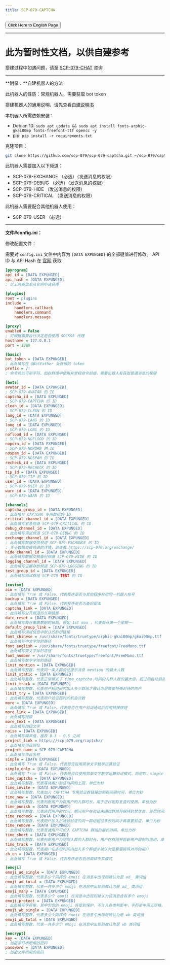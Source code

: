 ```yaml
---
title: SCP-079-CAPTCHA
---
```


<button onmouseover="PlaySound('totop1')" onmouseout="StopSound('totop1')" onclick="window.location.href = '/captcha/';" class="en">Click Here to English Page</button>

---

<link rel="stylesheet" href="/css/chinese.css">

# 此为暂时性文档，以供自建参考

搭建过程中如遇问题，请至 <a href="https://t.me/SCP_079_CHAT" target="_blank">SCP-079-CHAT</a> 咨询

---

**附录：**自建机器人的方法

此机器人的性质：常规机器人，需要获取 bot token

搭建机器人的通用说明，请先查看<a href="/how-zh/" target="_blank">自建说明书</a>

本机器人所需依赖安装：

- Debian 10: `sudo apt update && sudo apt install fonts-arphic-gkai00mp fonts-freefont-ttf opencc -y`
- pip: `pip install -r requirements.txt`

克隆项目：

```bash
git clone https://github.com/scp-079/scp-079-captcha.git ~/scp-079/captcha
```

此机器人需要加入以下频道：

- SCP-079-EXCHANGE （必选）（发送消息的权限）
- SCP-079-DEBUG （必选）（发送消息的权限）
- SCP-079-HIDE （发送消息的权限）
- SCP-079-CRITICAL （发送消息的权限）

此机器人需要配合其他机器人使用：

- SCP-079-USER （必选）

---

**文件#config.ini：**

修改配置文件：

需要对 `config.ini` 文件中内容为 `[DATA EXPUNGED]` 的全部键值进行修改。 API ID 与 API Hash 在 <a href="https://my.telegram.org" target="_blank">官网</a> 获取

```ini
[pyrogram]
api_id = [DATA EXPUNGED]
api_hash = [DATA EXPUNGED]
; 以上两条信息从官网申请获得

[plugins]
root = plugins
include =
    handlers.callback
    handlers.command
    handlers.message

[proxy]
enabled = False
; 可根据需要自行决定是否使用 SOCKS5 代理
hostname = 127.0.0.1
port = 1080

[basic]
bot_token = [DATA EXPUNGED]
; 此处填写在 @BotFather 处获得的 token
prefix = /!
; 命令前的可用字符，如在群组中使用非常规命令前缀，需要机器人有获取普通消息的权限

[bots]
avatar_id = [DATA EXPUNGED]
; SCP-079-AVATAR 的 ID
captcha_id = [DATA EXPUNGED]
; SCP-079-CAPTCHA 的 ID
clean_id = [DATA EXPUNGED]
; SCP-079-CLEAN 的 ID
lang_id = [DATA EXPUNGED]
; SCP-079-LANG 的 ID
long_id = [DATA EXPUNGED]
; SCP-079-LONG 的 ID
noflood_id = [DATA EXPUNGED]
; SCP-079-NOFLOOD 的 ID
noporn_id = [DATA EXPUNGED]
; SCP-079-NOPORN 的 ID
nospam_id = [DATA EXPUNGED]
; SCP-079-NOSPAM 的 ID
recheck_id = [DATA EXPUNGED]
; SCP-079-RECHECK 的 ID
tip_id = [DATA EXPUNGED]
; SCP-079-TIP 的 ID
user_id = [DATA EXPUNGED]
; SCP-079-USER 的 ID
warn_id = [DATA EXPUNGED]
; SCP-079-WARN 的 ID

[channels]
captcha_group_id = [DATA EXPUNGED]
; 此处填写 CAPTCHA 专用群组的 ID
critical_channel_id = [DATA EXPUNGED]
; 此处填写紧急频道 SCP-079-CRITICAL 的 ID
debug_channel_id = [DATA EXPUNGED]
; 此处填写调试频道 SCP-079-DEBUG 的 ID
exchange_channel_id = [DATA EXPUNGED]
; 此处填写数据交换频道 SCP-079-EXCHANGE 的 ID
; 关于数据交换频道的详情，请查看 https://scp-079.org/exchange/
hide_channel_id = [DATA EXPUNGED]
; 此处填写数据交换备份频道 SCP-079-HIDE 的 ID
logging_channel_id = [DATA EXPUNGED]
; 此处填写证据存放频道 SCP-079-LOGGING 的 ID
test_group_id = [DATA EXPUNGED]
; 此处填写测试群组 SCP-079-TEST 的 ID

[custom]
aio = [DATA EXPUNGED]
; 此处填写 True 或 False，代表程序是否与其他程序共用同一机器人帐号
backup = [DATA EXPUNGED]
; 此处填写 True 或 False，代表程序是否为备份副本
captcha_link = [DATA EXPUNGED]
; 此处填写公开频道的长期链接
date_reset = [DATA EXPUNGED]
; 此处填写每月重置数据的日期，例如 1st mon ，代表每月第一个星期一
default_group_link = [DATA EXPUNGED]
; 此处填写调试信息中默认的群组链接
font_chinese = /usr/share/fonts/truetype/arphic-gkai00mp/gkai00mp.ttf
; 此处填写中文字体的路径
font_english = /usr/share/fonts/truetype/freefont/FreeMono.ttf
; 此处填写英文字体的路径
font_number = /usr/share/fonts/truetype/freefont/FreeMono.ttf
; 此处填写数字字体的路径
limit_mention = [DATA EXPUNGED]
; 此处填写整数，代表同一条入群验证提示消息 mention 的最大人数
limit_static = [DATA EXPUNGED]
; 此处填写整数，代表正常模式下 time_captcha 时间内入群人数的最大值，超过则自动启用防轰炸模式
limit_track = [DATA EXPUNGED]
; 此处填写整数，代表用户短时间内加入多少群组才被认为是需要特殊对待的用户
limit_try = [DATA EXPUNGED]
; 此处填写整数，代表用户验证超时的机会次数
more = [DATA EXPUNGED]
; 此处填写 True 或 False，代表是否在用户验证通过后启用链接按钮
more_link = [DATA EXPUNGED]
; 此处填写链接
more_text = [DATA EXPUNGED]
; 此处填写按钮文字
noise = [DATA EXPUNGED]
; 此处填写噪声值，推荐 0.3 - 0.5 之间
project_link = https://scp-079.org/captcha/
; 此处填写项目网址
project_name = SCP-079-CAPTCHA
; 此处填写项目名称
simple = [DATA EXPUNGED]
; 此处填写 True 或 False，代表是否启用简单文字数学运算验证
simple_only = [DATA EXPUNGED]
; 此处填写 True 或 False，代表是否仅使用简单文字数学运算验证模式，启用时，simple 值需要为 True
time_captcha = [DATA EXPUNGED]
; 此处填写整数，代表等待用户验证时间的上限，单位为秒
time_invite = [DATA EXPUNGED]
; 此处填写整数，代表加入 CAPTCHA 专用验证群链接的刷新间隔时间，单位为秒
time_new = [DATA EXPUNGED]
; 此处填写整数，代表判断用户为新用户的入群时长，用于进行昵称复查时使用，单位为秒
time_punish = [DATA EXPUNGED]
; 此处填写整数，代表惩罚用户的时间，期间用户在验证未通过群组将保持封禁状态，惩罚时间过后才会被解禁，单位为秒
time_recheck = [DATA EXPUNGED]
; 此处填写整数，代表用户加入已通过验证的同一群组超过多长时间才再需要验证，单位为秒
time_remove = [DATA EXPUNGED]
; 此处填写整数，代表普通用户可加入 CAPTCHA 群组的最长时间，单位为秒
time_short = [DATA EXPUNGED]
; 此处填写整数，代表判断用户为刚刚入群的入群时长，用户在群组开启新用户限制时使用，单位为秒
time_track = [DATA EXPUNGED]
; 此处填写整数，代表用户在多短时间内加入多个群组才被认为是需要特殊对待的用户
zh_cn = [DATA EXPUNGED]
; 此处填写 True 或 False，代表程序是否启用简体中文模式

[emoji]
emoji_ad_single = [DATA EXPUNGED]
; 此处填写整数，代表多少个同样的 emoji 在消息中出现则被认为是 ad_ 类词组
emoji_ad_total = [DATA EXPUNGED]
; 此处填写整数，代表一共多少个 emoji 在消息中出现则被认为是 ad_ 类词组
emoji_many = [DATA EXPUNGED]
; 此处填写整数，代表多少个 emoji 在消息中出现则被认为该消息含有多个 emoji
emoji_protect = [DATA EXPUNGED]
; 此处填写字符串，其中包含的 emoji 将受到保护，不计入各类判断中，字符串中间无空格，请以 \UXXXXXXXX 的形式代表一个 emoji
emoji_wb_single = [DATA EXPUNGED]
; 此处填写整数，代表多少个同样的 emoji 在消息中出现则被认为是 wb 类词组
emoji_wb_total = [DATA EXPUNGED]
; 此处填写整数，代表一共多少个 emoji 在消息中出现则被认为是 wb 类词组

[encrypt]
key = [DATA EXPUNGED]
; 加密字符串所用的密码
password = [DATA EXPUNGED]
; 加密文件所用的密码
```

---


<audio src="/audio/door/dooropenpage.ogg" autoplay></audio>
<audio id="dooropen079" src="/audio/door/dooropen079.ogg"/>
